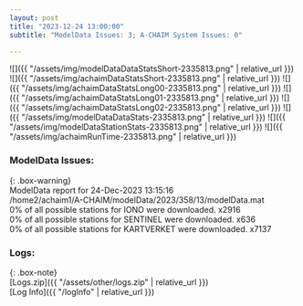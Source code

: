 ```yaml
---
layout: post
title: "2023-12-24 13:00:00"
subtitle: "ModelData Issues: 3; A-CHAIM System Issues: 0"

---
```


![]({{ "/assets/img/modelDataDataStatsShort-2335813.png" | relative_url }})
![]({{ "/assets/img/achaimDataStatsShort-2335813.png" | relative_url }})
![]({{ "/assets/img/achaimDataStatsLong00-2335813.png" | relative_url }})
![]({{ "/assets/img/achaimDataStatsLong01-2335813.png" | relative_url }})
![]({{ "/assets/img/achaimDataStatsLong02-2335813.png" | relative_url }})
![]({{ "/assets/img/modelDataDataStats-2335813.png" | relative_url }})
![]({{ "/assets/img/modelDataStationStats-2335813.png" | relative_url }})
![]({{ "/assets/img/achaimRunTime-2335813.png" | relative_url }})


### ModelData Issues:  
  
{: .box-warning}  
 ModelData report for 24-Dec-2023 13:15:16   
 /home2/achaim1/A-CHAIM/modelData/2023/358/13/modelData.mat   
 0% of all possible stations for IONO were downloaded. x2916   
 0% of all possible stations for SENTINEL were downloaded. x636   
 0% of all possible stations for KARTVERKET were downloaded. x7137   
  


### Logs:  
  
{: .box-note}  
[Logs.zip]({{ "/assets/other/logs.zip" | relative_url }})  
[Log Info]({{ "/logInfo" | relative_url }})  
